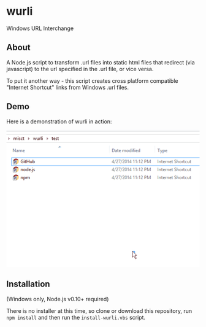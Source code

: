 # wurli

Windows URL Interchange

## About

A Node.js script to transform .url files into static html files that
redirect (via javascript) to the url specified in the .url file, or vice versa.

To put it another way - this script creates cross platform compatible "Internet
Shortcut" links from Windows .url files.

## Demo

Here is a demonstration of wurli in action:

![wurli demonstration](demo-usage.gif?raw=true "wurli demonstration")

## Installation

(Windows only, Node.js v0.10+ required)

There is no installer at this time, so clone or download this repository, run `npm install` and then run the `install-wurli.vbs` script.